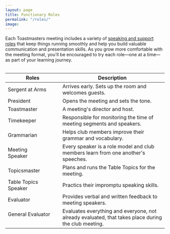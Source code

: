 ```yaml
---
layout: page
title: Functionary Roles
permalink: "/roles/"
image: 
---
```


Each Toastmasters meeting includes a variety of [speaking and support roles](https://www.toastmasters.org/membership/club-meeting-roles/) that keep things running smoothly and help you build valuable communication and presentation skills.
As you grow more comfortable with the meeting format, you'll be encouraged to try each role—one at a time—as part of your learning journey.
</br></br>


|Roles         | Description |
| ------------- | ------------- |
| Sergent at Arms&nbsp;&nbsp;&nbsp;&nbsp;&nbsp;&nbsp;  | Arrives early. Sets up the room and welcomes guests. |
| President| Opens the meeting and sets the tone.|
| Toastmaster | A meeting's director and host. |
| Timekeeper  | Responsible for monitoring the time of meeting segments and speakers.|
| Grammarian  | Helps club members improve their grammar and vocabulary. |
| Meeting Speaker&nbsp;&nbsp;&nbsp;&nbsp;&nbsp;&nbsp;&nbsp;&nbsp;&nbsp;&nbsp;&nbsp;&nbsp;  |Every speaker is a role model and club members learn from one another's speeches.
| Topicsmaster&nbsp;&nbsp;&nbsp;&nbsp;&nbsp;&nbsp; |Plans and runs the Table Topics for the meeting.|
| Table Topics Speaker&nbsp;&nbsp;&nbsp;&nbsp;&nbsp;&nbsp;&nbsp;&nbsp;&nbsp;&nbsp;&nbsp;&nbsp; | Practics their impromptu speaking skills.|
| Evaluator  | Provides verbal and written feedback to meeting speakers.|
| General Evaluator &nbsp;&nbsp;&nbsp;&nbsp;&nbsp;&nbsp; | Evaluates everything and everyone, not already evaluated, that takes place during the club meeting.|
